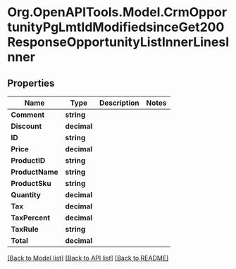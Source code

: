 # Org.OpenAPITools.Model.CrmOpportunityPgLmtIdModifiedsinceGet200ResponseOpportunityListInnerLinesInner

## Properties

Name | Type | Description | Notes
------------ | ------------- | ------------- | -------------
**Comment** | **string** |  | 
**Discount** | **decimal** |  | 
**ID** | **string** |  | 
**Price** | **decimal** |  | 
**ProductID** | **string** |  | 
**ProductName** | **string** |  | 
**ProductSku** | **string** |  | 
**Quantity** | **decimal** |  | 
**Tax** | **decimal** |  | 
**TaxPercent** | **decimal** |  | 
**TaxRule** | **string** |  | 
**Total** | **decimal** |  | 

[[Back to Model list]](../README.md#documentation-for-models) [[Back to API list]](../README.md#documentation-for-api-endpoints) [[Back to README]](../README.md)

